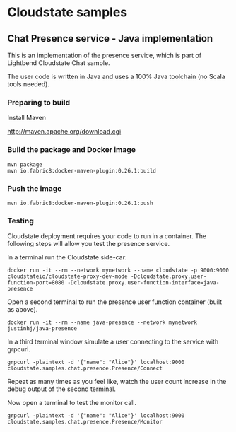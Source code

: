# Cloudstate samples

## Chat Presence service - Java implementation

This is an implementation of the presence service, which is part of Lightbend Cloudstate Chat sample.

The user code is written in Java and uses a 100% Java toolchain (no Scala tools needed).

### Preparing to build

Install Maven

http://maven.apache.org/download.cgi

### Build the package and Docker image

```
mvn package
mvn io.fabric8:docker-maven-plugin:0.26.1:build
```

### Push the image

```
mvn io.fabric8:docker-maven-plugin:0.26.1:push
```

### Testing

Cloudstate deployment requires your code to run in a container. The following steps will allow you test the presence service.

In a terminal run the Cloudstate side-car:

`docker run -it --rm --network mynetwork --name cloudstate -p 9000:9000 cloudstateio/cloudstate-proxy-dev-mode -Dcloudstate.proxy.user-function-port=8080 -Dcloudstate.proxy.user-function-interface=java-presence`

Open a second terminal to run the presence user function container (built as above).

`docker run -it --rm --name java-presence --network mynetwork justinhj/java-presence`

In a third terminal window simulate a user connecting to the service with grpcurl.

`grpcurl -plaintext -d '{"name": "Alice"}' localhost:9000 cloudstate.samples.chat.presence.Presence/Connect`

Repeat as many times as you feel like, watch the user count increase in the debug output of the second terminal.

Now open a terminal to test the monitor call.

`grpcurl -plaintext -d '{"name": "Alice"}' localhost:9000 cloudstate.samples.chat.presence.Presence/Monitor`

